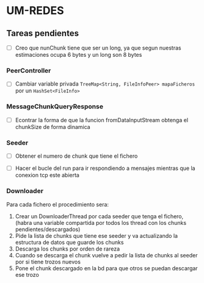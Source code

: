 # UM-REDES


## Tareas pendientes

+ [ ] Creo que nunChunk tiene que ser un long, ya que segun nuestras estimaciones ocupa 6 bytes y un long son 8 bytes

### PeerController

+ [ ] Cambiar variable privada `TreeMap<String, FileInfoPeer> mapaFicheros` por un `HashSet<FileInfo>`


### MessageChunkQueryResponse

+ [ ] Econtrar la forma de que la funcion fromDataInputStream obtenga el chunkSize de forma dinamica


### Seeder

+ [ ] Obtener el numero de chunk que tiene el fichero
+ [ ] Hacer el bucle del run para ir respondiendo a mensajes mientras que la conexion tcp este abierta



### Downloader
Para cada fichero el procedimiento sera:

1. Crear un DownloaderThread por cada seeder que tenga el fichero, (habra una variable compartida por todos los thread con los chunks pendientes/descargados)
2. Pide la lista de chunks que tiene ese seeder y va actualizando la estructura de datos que guarde los chunks
3. Descarga los chunks por orden de rareza
4. Cuando se descarga el chunk vuelve a pedir la lista de chunks al seeder por si tiene trozos nuevos
5. Pone el chunk descargado en la bd para que otros se puedan descargar ese trozo
